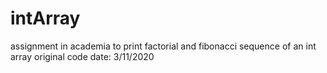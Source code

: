 # intArray
assignment in academia to print factorial and fibonacci sequence of an int array
original code date: 3/11/2020
